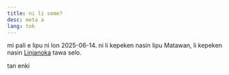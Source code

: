 ```yaml
---
title: ni li seme?
desc: meta a
lang: tok
---
```

mi pali e lipu ni lon 2025-06-14. ni li kepeken nasin lipu Matawan, li kepeken nasin [Linjanoka](https://getbootstrap.com/2.3.2/index.html) tawa selo.

tan enki